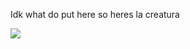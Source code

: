 Idk what do put here so heres la creatura

![](https://static.wikia.nocookie.net/houkai-star-rail/images/0/0f/Kafka_Sticker_03.png/revision/latest?cb=20230711045010)
<!--
**ToasterTheFox/ToasterTheFox** is a ✨ _special_ ✨ repository because its `README.md` (this file) appears on your GitHub profile.

Here are some ideas to get you started:

- 🔭 I’m currently working on ...
- 🌱 I’m currently learning ...
- 👯 I’m looking to collaborate on ...
- 🤔 I’m looking for help with ...
- 💬 Ask me about ...
- 📫 How to reach me: ...
- 😄 Pronouns: ...
- ⚡ Fun fact: ...
-->
